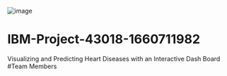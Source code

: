 ![image](https://user-images.githubusercontent.com/115715917/205483179-1674cadb-dec2-468b-a563-7dbf3ef94b71.png)
# IBM-Project-43018-1660711982
Visualizing and Predicting Heart Diseases with an Interactive Dash Board
#Team Members

